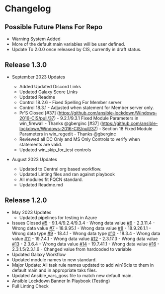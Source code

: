 # Changelog

## Possible Future Plans For Repo

- Warning System Added
- More of the default main variables will be user defined.
- Update To 2.0.0 once released by CIS, currently in draft status.

## Release 1.3.0

- September 2023 Updates
  - Added Updated Discord Links
  - Updated Galaxy Score Links
  - Updated Readme
  - Control 18.2.6 - Fixed Spelling For Member server
  - Control 18.3.1 - Adjusted when statement for Member server only.
  - Pr'S Closed
    [#37] (https://github.com/ansible-lockdown/Windows-2016-CIS/pull/37) - 9.2.1/9.3.1 Fixed Module Parameters in win_firewall - Thanks @gberginc
    [#37] (https://github.com/ansible-lockdown/Windows-2016-CIS/pull/37) - Section 18 Fixed Module Parameters in win_regedit - Thanks @gberginc
  - Reviewed all DC Only and MS Only Controls to verify when statements are valid.
  - Updated win_skip_for_test controls

- August 2023 Updates
  - Updated to Central org based workflow.
  - Updated Linting files and ran against playbook
  - All modules fit FQCN standard.
  - Updated Readme.md

## Release 1.2.0

- May 2023 Updates
  - Updated pipelines for testing in Azure
- Issues Closed
  [#5](https://github.com/ansible-lockdown/Windows-2016-CIS/issues/5) - 9.1.4/9.2.4/9.3.4 - Wrong data value
  [#6](https://github.com/ansible-lockdown/Windows-2016-CIS/issues/6) - 2.3.11.4 - Wrong data value
  [#7](https://github.com/ansible-lockdown/Windows-2016-CIS/issues/7) - 18.9.95.1 - Wrong data value
  [#8](https://github.com/ansible-lockdown/Windows-2016-CIS/issues/8) - 18.9.26.1.1 - Wrong data type
  [#9](https://github.com/ansible-lockdown/Windows-2016-CIS/issues/9) - 18.4.1 - Wrong data type
  [#10](https://github.com/ansible-lockdown/Windows-2016-CIS/issues/10) - 18.3.4 - Wrong data value
  [#11](https://github.com/ansible-lockdown/Windows-2016-CIS/issues/11) - 19.7.4.1 - Wrong data value
  [#12](https://github.com/ansible-lockdown/Windows-2016-CIS/issues/12) - 2.3.17.3 - Wrong data value
  [#13](https://github.com/ansible-lockdown/Windows-2016-CIS/issues/13) - 2.3.6.4 - Wrong data value
  [#14](https://github.com/ansible-lockdown/Windows-2016-CIS/issues/14) - 19.7.41.1 - Wrong data value
  [#16](https://github.com/ansible-lockdown/Windows-2016-CIS/issues/16) - 2.3.1.5/2.3.1.6 - Changed value from hardcoded to variable
- Updated Galaxy Workflow
- Updated module names to new standard.
- Major Update: All task rule names updated to add win16cis to them in default main
  and in appropriate taks files.
- Updated Ansible_vars_goss file to match new default main.
- Ansible Lockdown Banner In Playbook (Testing)
- Full Linting Check



